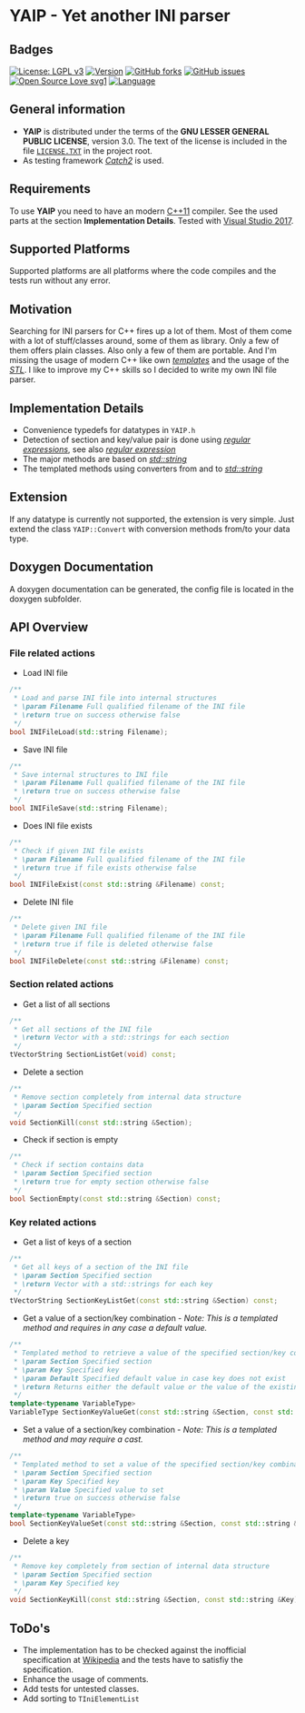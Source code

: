 # YAIP - Yet another INI parser

## Badges

[![License: LGPL v3][yaip_license_badge]][yaip_license] [![Version][yaip_release_badge]][yaip_release] [![GitHub forks](https://img.shields.io/github/forks/ThirtySomething/YAIP.svg?style=social&label=Fork&maxAge=2592000)](https://GitHub.com/ThirtySomething/YAIP/network/) [![GitHub issues][yaip_issues_badge]][yaip_issues] [![Open Source Love svg1](https://badges.frapsoft.com/os/v1/open-source.svg?v=103)](https://github.com/ellerbrock/open-source-badges/) [![Language][lang_cpp_badge]][lang_cpp_badge]

## General information

- **YAIP** is distributed under the terms of the **GNU LESSER GENERAL PUBLIC LICENSE**, version 3.0. The text of the license is included in the file [<code>LICENSE.TXT</code>][license] in the project root.
- As testing framework [*Catch2*][catch2] is used.

## Requirements

To use **YAIP** you need to have an modern [C++11][cpp_eleven] compiler. See the used parts at the section **Implementation Details**. Tested with [Visual Studio 2017][msvs].

## Supported Platforms

Supported platforms are all platforms where the code compiles and the tests run without any error.

## Motivation

Searching for INI parsers for C++ fires up a lot of them. Most of them come with a lot of stuff/classes around, some of them as library. Only a few of them offers plain classes. Also only a few of them are portable. And I'm missing the usage of modern C++ like own [*templates*][cpp_templates] and the usage of the [*STL*][cpp_stl]. I like to improve my C++ skills so I decided to write my own INI file parser.

## Implementation Details

- Convenience typedefs for datatypes in <code>YAIP.h</code>
- Detection of section and key/value pair is done using [*regular expressions*][cpp_regexp], see also [*regular expression*][wiki_regexp]
- The major methods are based on [*std::string*][cpp_string]
- The templated methods using converters from and to [*std::string*][cpp_string]

## Extension

If any datatype is currently not supported, the extension is very simple. Just extend the class <code>YAIP::Convert</code> with conversion methods from/to your data type.

## Doxygen Documentation

A doxygen documentation can be generated, the config file is located in the doxygen subfolder.

## API Overview

### File related actions

- Load INI file

```C++
/**
 * Load and parse INI file into internal structures
 * \param Filename Full qualified filename of the INI file
 * \return true on success otherwise false
 */
bool INIFileLoad(std::string Filename);
```

- Save INI file

```C++
/**
 * Save internal structures to INI file
 * \param Filename Full qualified filename of the INI file
 * \return true on success otherwise false
 */
bool INIFileSave(std::string Filename);
```

- Does INI file exists

```C++
/**
 * Check if given INI file exists
 * \param Filename Full qualified filename of the INI file
 * \return true if file exists otherwise false
 */
bool INIFileExist(const std::string &Filename) const;
```

- Delete INI file

```C++
/**
 * Delete given INI file
 * \param Filename Full qualified filename of the INI file
 * \return true if file is deleted otherwise false
 */
bool INIFileDelete(const std::string &Filename) const;
```

### Section related actions

- Get a list of all sections

```C++
/**
 * Get all sections of the INI file
 * \return Vector with a std::strings for each section
 */
tVectorString SectionListGet(void) const;
```

- Delete a section

```C++
/**
 * Remove section completely from internal data structure
 * \param Section Specified section
 */
void SectionKill(const std::string &Section);
```

- Check if section is empty

```C++
/**
 * Check if section contains data
 * \param Section Specified section
 * \return true for empty section otherwise false
 */
bool SectionEmpty(const std::string &Section) const;
```

### Key related actions

- Get a list of keys of a section

```C++
/**
 * Get all keys of a section of the INI file
 * \param Section Specified section
 * \return Vector with a std::strings for each key
 */
tVectorString SectionKeyListGet(const std::string &Section) const;
```

- Get a value of a section/key combination - *Note: This is a templated method and requires in any case a default value.*

```C++
/**
 * Templated method to retrieve a value of the specified section/key combination
 * \param Section Specified section
 * \param Key Specified key
 * \param Default Specified default value in case key does not exist
 * \return Returns either the default value or the value of the existing section/key combination
 */
template<typename VariableType>
VariableType SectionKeyValueGet(const std::string &Section, const std::string &Key, const VariableType &Default);
```

- Set a value of a section/key combination - *Note: This is a templated method and may require a cast.*

```C++
/**
 * Templated method to set a value of the specified section/key combination
 * \param Section Specified section
 * \param Key Specified key
 * \param Value Specified value to set
 * \return true on success otherwise false
 */
template<typename VariableType>
bool SectionKeyValueSet(const std::string &Section, const std::string &Key, const VariableType &Value);
```

- Delete a key

```C++
/**
 * Remove key completely from section of internal data structure
 * \param Section Specified section
 * \param Key Specified key
 */
void SectionKeyKill(const std::string &Section, const std::string &Key);
```

## ToDo's

- The implementation has to be checked against the inofficial specification at [Wikipedia][wiki_ini] and the tests have to satisfiy the specification.
- Enhance the usage of comments.
- Add tests for untested classes.
- Add sorting to ```TIniElementList```

[catch2]: https://github.com/philsquared/Catch
[cpp_eleven]: https://en.wikipedia.org/wiki/C%2B%2B11
[cpp_map]: http://en.cppreference.com/w/cpp/container/map
[cpp_templates]: https://en.wikipedia.org/wiki/Template_(C%2B%2B)
[cpp_regexp]: http://en.cppreference.com/w/cpp/regex
[cpp_stl]: https://de.wikipedia.org/wiki/Standard_Template_Library
[cpp_string]: http://en.cppreference.com/w/cpp/string/basic_string
[cpp_vector]: http://en.cppreference.com/w/cpp/container/vector
[license]: https://github.com/ThirtySomething/YAIP/blob/master/LICENSE.TXT
[msvs]: https://www.visualstudio.com/
[wiki_ini]: https://en.wikipedia.org/wiki/INI_file#Comments
[wiki_regexp]: https://en.wikipedia.org/wiki/Regular_expression

[lang_cpp]: https://isocpp.org/
[lang_cpp_badge]: https://img.shields.io/badge/language-C++-blue.svg
[yaip_issues]: # "Open Issues"
[yaip_issues_badge]: https://img.shields.io/github/issues/ThirtySomething/YAIP.svg?maxAge=360
[yaip_license]: http://www.gnu.org/licenses/lgpl-3.0
[yaip_license_badge]: https://img.shields.io/badge/License-LGPL%20v3-blue.svg
[yaip_release]: # "Latest Release"
[yaip_release_badge]: https://img.shields.io/github/release/ThirtySomething/YAIP.svg?maxAge=360
